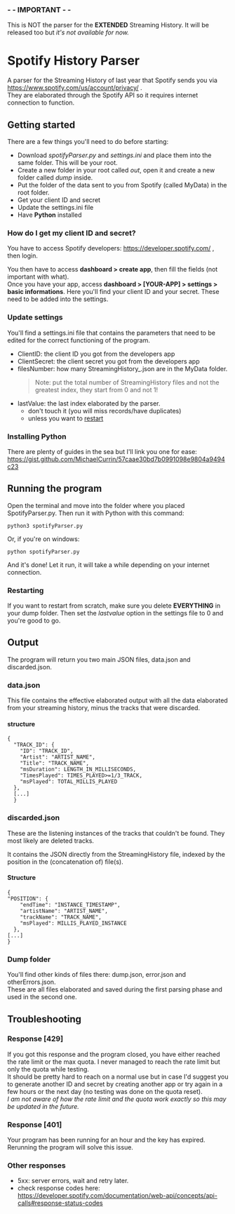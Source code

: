 ### - - IMPORTANT - -

This is NOT the parser for the **EXTENDED** Streaming History. It will be released too but *it's not available for now.*

# Spotify History Parser
A parser for the Streaming History of last year that Spotify sends you via https://www.spotify.com/us/account/privacy/  .  
They are elaborated through the Spotify API so it requires internet connection to function.

## Getting started

There are a few things you'll need to do before starting:
- Download *spotifyParser.py* and *settings.ini* and place them into the same folder. This will be your root.
- Create a new folder in your root called *out*, open it and create a new folder called *dump* inside.
- Put the folder of the data sent to you from Spotify (called MyData) in the root folder.
- Get your client ID and secret
- Update the settings.ini file
- Have **Python** installed

### How do I get my client ID and secret?

You have to access Spotify developers: https://developer.spotify.com/  , then login.

You then have to access **dashboard > create app**, then fill the fields (not important with what).  
Once you have your app, access **dashboard > [YOUR-APP] > settings > basic informations**. Here you'll find your
client ID and your secret. These need to be added into the settings. 

### Update settings
You'll find a settings.ini file that contains the parameters that need to be edited for the correct functioning 
of the program. 
- ClientID: the client ID you got from the developers app
- ClientSecret: the client secret you got from the developers app
- filesNumber: how many StreamingHistory_.json are in the MyData folder.
  >Note: put the total number of StreamingHistory files and not the greatest index, they start from 0 and not 1!
- lastValue: the last index elaborated by the parser.  
  - don't touch it (you will miss records/have duplicates)
  - unless you want to [restart](#restarting-) 

### Installing Python
There are plenty of guides in the sea but I'll link you one for ease: 
https://gist.github.com/MichaelCurrin/57caae30bd7b0991098e9804a9494c23

## Running the program

Open the terminal and move into the folder where you placed SpotifyParser.py. Then run it with Python with this command:  
```
python3 spotifyParser.py
```
Or, if you're on windows:
```
python spotifyParser.py
```
And it's done! Let it run, it will take a while depending on your internet connection.

### Restarting 
If you want to restart from scratch, make sure you delete **EVERYTHING** in your dump folder. 
Then set the *lastvalue* option in the settings file to 0 and you're good to go.


## Output

The program will return you two main JSON files, data.json and discarded.json.  

### data.json

This file contains the effective elaborated output with all the data elaborated from your streaming
history, minus the tracks that were discarded.

#### structure
```
{
  "TRACK_ID": {
    "ID": "TRACK_ID",
    "Artist": "ARTIST_NAME",
    "Title": "TRACK_NAME",
    "msDuration": LENGTH_IN_MILLISECONDS,
    "TimesPlayed": TIMES_PLAYED>=1/3_TRACK,
    "msPlayed": TOTAL_MILLIS_PLAYED
  },
  [...]
  }
```
### discarded.json 

These are the listening instances of the tracks that couldn't be found. 
They most likely are deleted tracks.

It contains the JSON directly from the StreamingHistory file, 
indexed by the position in the (concatenation of) file(s). 
#### Structure 
```
{
"POSITION": {
    "endTime": "INSTANCE_TIMESTAMP",
    "artistName": "ARTIST_NAME",
    "trackName": "TRACK_NAME",
    "msPlayed": MILLIS_PLAYED_INSTANCE
  },
[...]
}
```
### Dump folder
You'll find other kinds of files there: dump.json, error.json and otherErrors.json.  
These are all files elaborated and saved during the first parsing phase and used in the second one.

## Troubleshooting

### Response [429]
If you got this response and the program closed, you have either reached the rate limit or the max quota. 
I never managed to reach the rate limit but only the quota while testing.   
It should be pretty hard to reach
on a normal use but in case I'd suggest you to generate another ID and secret by creating another app 
or try again in a few hours or the next day (no testing was done on the quota reset).  
*I am not aware of how the rate limit and the quota work exactly so this may be updated in the future.*

### Response [401]
Your program has been running for an hour and the key has expired. Rerunning the program will solve this issue.

### Other responses
- 5xx: server errors, wait and retry later.
- check response codes here: https://developer.spotify.com/documentation/web-api/concepts/api-calls#response-status-codes
